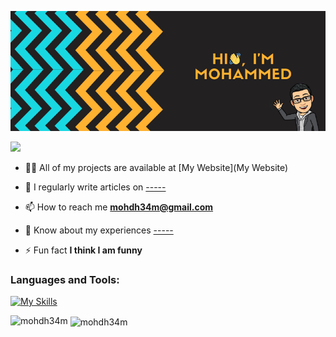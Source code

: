![banner](banner.png)

![](https://komarev.com/ghpvc/?username=mohdh34m&style=for-the-badge)


- 👨‍💻 All of my projects are available at [My Website](My Website)

- 📝 I regularly write articles on [-----](-----)

- 📫 How to reach me **mohdh34m@gmail.com**

- 📄 Know about my experiences [-----](-----)

- ⚡ Fun fact **I think I am funny**


<h3 align="left">Languages and Tools:</h3>

[![My Skills](https://skillicons.dev/icons?i=js,html,css,react,express,nodejs)](https://skillicons.dev)

<p><img align="left" src="https://github-readme-stats.vercel.app/api/top-langs?username=mohdh34m&show_icons=true&theme=dark&locale=en&layout=compact" alt="mohdh34m" /></p>

<p>&nbsp;<img align="center" src="https://github-readme-stats.vercel.app/api?username=mohdh34m&show_icons=true&theme=dark&locale=en" alt="mohdh34m" /></p>


